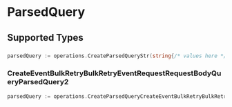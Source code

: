 # ParsedQuery


## Supported Types

### 

```go
parsedQuery := operations.CreateParsedQueryStr(string{/* values here */})
```

### CreateEventBulkRetryBulkRetryEventRequestRequestBodyQueryParsedQuery2

```go
parsedQuery := operations.CreateParsedQueryCreateEventBulkRetryBulkRetryEventRequestRequestBodyQueryParsedQuery2(operations.CreateEventBulkRetryBulkRetryEventRequestRequestBodyQueryParsedQuery2{/* values here */})
```

